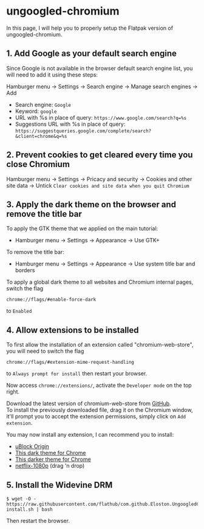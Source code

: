 # ungoogled-chromium

In this page, I will help you to properly setup the Flatpak version of ungoogled-chromium.

## 1. Add Google as your default search engine

Since Google is not available in the browser default search engine list, you will need to add it using these steps:

Hamburger menu -> Settings -> Search engine -> Manage search engines -> Add
- Search engine: `Google`
- Keyword: `google`
- URL with %s in place of query: `https://www.google.com/search?q=%s`
- Suggestions URL with %s in place of query: `https://suggestqueries.google.com/complete/search?&client=chrome&q=%s`

## 2. Prevent cookies to get cleared every time you close Chromium

Hamburger menu -> Settings -> Pricacy and security -> Cookies and other site data -> Untick `Clear cookies and site data when you quit Chromium`

## 3. Apply the dark theme on the browser and remove the title bar

To apply the GTK theme that we applied on the main tutorial:  
- Hamburger menu -> Settings -> Appearance -> Use GTK+

To remove the title bar:  
- Hamburger menu -> Settings -> Appearance -> Use system title bar and borders

To apply a global dark theme to all websites and Chromium internal pages, switch the flag
```
chrome://flags/#enable-force-dark
```
to `Enabled`

## 4. Allow extensions to be installed

To first allow the installation of an extension called "chromium-web-store", you will need to switch the flag
```
chrome://flags/#extension-mime-request-handling
```
to `Always prompt for install` then restart your browser.

Now access `chrome://extensions/`, activate the `Developer mode` on the top right.

Download the latest version of chromium-web-store from [GitHub](https://github.com/NeverDecaf/chromium-web-store/releases).  
To install the previously downloaded file, drag it on the Chromium window, it'll prompt you to accept the extension permissions, simply click on `Add extension`.

You may now install any extension, I can recommend you to install:
- [uBlock Origin](https://chrome.google.com/webstore/detail/ublock-origin/cjpalhdlnbpafiamejdnhcphjbkeiagm)
- [This dark theme for Chrome](https://chrome.google.com/webstore/detail/dark-theme-for-google-chr/annfbnbieaamhaimclajlajpijgkdblo)
- [This darker theme for Chrome](https://chrome.google.com/webstore/detail/dark-material-black-theme/oifnkbmbefokhdgjfklofplpoglekipa)
- [netflix-1080p](https://github.com/jangxx/netflix-1080p/releases) (drag 'n drop)

## 5. Install the Widevine DRM

```
$ wget -O - https://raw.githubusercontent.com/flathub/com.github.Eloston.UngoogledChromium/beta/widevine-install.sh | bash
```
Then restart the browser.